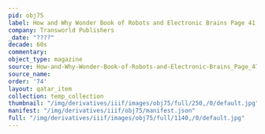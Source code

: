 ```yaml
---
pid: obj75
label: How and Why Wonder Book of Robots and Electronic Brains Page 41
company: Transworld Publishers
_date: "????"
decade: 60s
commentary:
object_type: magazine
source: How-and-Why-Wonder-Book-of-Robots-and-Electronic-Brains_Page_47
source_name:
order: '74'
layout: qatar_item
collection: temp_collection
thumbnail: "/img/derivatives/iiif/images/obj75/full/250,/0/default.jpg"
manifest: "/img/derivatives/iiif/obj75/manifest.json"
full: "/img/derivatives/iiif/images/obj75/full/1140,/0/default.jpg"
---
```

